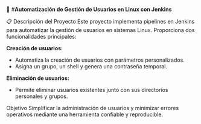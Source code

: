 
🚀 #**Automatización de Gestión de Usuarios en Linux con Jenkins**

📋 Descripción del Proyecto
Este proyecto implementa pipelines en Jenkins para automatizar la gestión de usuarios en sistemas Linux. Proporciona dos funcionalidades principales:

**Creación de usuarios:**

- Automatiza la creación de usuarios con parámetros personalizados.
- Asigna un grupo, un shell y genera una contraseña temporal.

**Eliminación de usuarios:**

- Permite eliminar usuarios existentes junto con sus directorios personales y grupos.

Objetivo
Simplificar la administración de usuarios y minimizar errores operativos mediante una herramienta confiable y reproducible.
